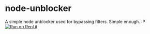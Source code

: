 # node-unblocker
A simple node unblocker used for bypassing filters. Simple enough. :P
[![Run on Repl.it](https://repl.it/badge/github/sh0e/node-unblocker)](https://repl.it/github/sh0e/node-unblocker)
